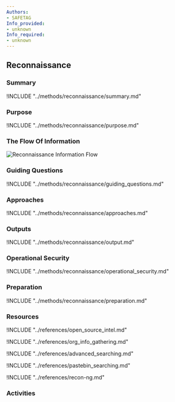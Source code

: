 ```yaml
---
Authors:
- SAFETAG
Info_provided:
- unknown
Info_required:
- unknown
---
```


## Reconnaissance

### Summary
!INCLUDE "../methods/reconnaissance/summary.md"

### Purpose
!INCLUDE "../methods/reconnaissance/purpose.md"

### The Flow Of Information
![Reconnaissance Information Flow](images/info_flows/reconnaissance.svg)

### Guiding Questions
!INCLUDE "../methods/reconnaissance/guiding_questions.md"

### Approaches
!INCLUDE "../methods/reconnaissance/approaches.md"

### Outputs
!INCLUDE "../methods/reconnaissance/output.md"

### Operational Security
!INCLUDE "../methods/reconnaissance/operational_security.md"

### Preparation
!INCLUDE "../methods/reconnaissance/preparation.md"




### Resources
<div class="greybox">

!INCLUDE "../references/open_source_intel.md"

!INCLUDE "../references/org_info_gathering.md"

!INCLUDE "../references/advanced_searching.md"

!INCLUDE "../references/pastebin_searching.md"

!INCLUDE "../references/recon-ng.md"
</div>

### Activities